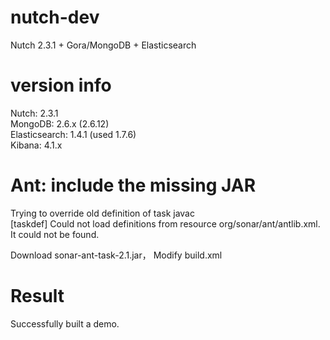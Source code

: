 # nutch-dev
Nutch 2.3.1 + Gora/MongoDB + Elasticsearch

# version info
Nutch: 2.3.1  
MongoDB: 2.6.x (2.6.12)  
Elasticsearch: 1.4.1 (used 1.7.6)  
Kibana: 4.1.x  

# Ant: include the missing JAR
Trying to override old definition of task javac  
  [taskdef] Could not load definitions from resource org/sonar/ant/antlib.xml. It could not be found.  
  
Download sonar-ant-task-2.1.jar， 
Modify build.xml  
<!-- Define the Sonar task if this hasn't been done in a common script -->   
<taskdef uri="antlib:org.sonar.ant" resource="org/sonar/ant/antlib.xml">   
    <classpath path="${ant.library.dir}" />  
    <classpath path="${mysql.library.dir}" />   
    <classpath>  
	    <fileset dir="your_directory" includes="sonar*.jar" />  
	</classpath>  
</taskdef>  

# Result
Successfully built a demo. 
